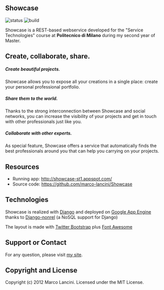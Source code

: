 ## Showcase

![status](http://b.repl.ca/v1/status-completed-red.png "status") 
![build](http://b.repl.ca/v1/build-passing-brightgreen.png "build")  


Showcase is a REST-based webservice developed for the "Service Technologies" course at **Politecnico di Milano** during my second year of Master.



## Create, collaborate, share.
##### Create beautiful projects.
Showcase allows you to expose all your creations in a single place: create your personal professional portfolio.

##### Share them to the world.
Thanks to the strong interconnection between Showcase and social networks, you can increase the visibility of your projects and get in touch with other professionals just like you.

##### Collaborate with other experts.
As special feature, Showcase offers a service that automatically finds the best professionals around you that can help you carrying on your projects.



## Resources
* Running app: http://showcase-st1.appspot.com/
* Source code: https://github.com/marco-lancini/Showcase



## Technologies
Showcase is realized with [Django](https://www.djangoproject.com/) and deployed on [Google App Engine](https://developers.google.com/appengine/) thanks to [Django-nonrel](http://www.allbuttonspressed.com/projects/django-nonrel) (a NoSQL support for Django)

The layout is made with [Twitter Bootstrap](http://twitter.github.com/bootstrap/index.html) plus [Font Awesome](http://fortawesome.github.com/Font-Awesome/)



## Support or Contact
For any question, please visit [my site](http://www.marcolancini.it).



## Copyright and License
Copyright (c) 2012 Marco Lancini. Licensed under the MIT License.
